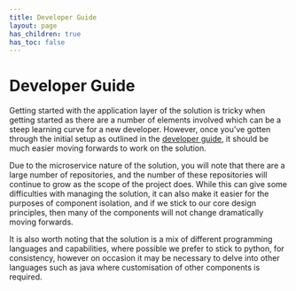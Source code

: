 ```yaml
---
title: Developer Guide
layout: page
has_children: true
has_toc: false
---
```


# Developer Guide

Getting started with the application layer of the solution is tricky when getting started as there are a number of elements involved which can be a steep learning curve for a new developer. However, once you've gotten through the initial setup as outlined in the [developer guide](./Developer-Guide/Getting-Started.md), it should be much easier moving forwards to work on the solution.

Due to the microservice nature of the solution, you will note that there are a large number of repositories, and the number of these repositories will continue to grow as the scope of the project does. While this can give some difficulties with managing the solution, it can also make it easier for the purposes of component isolation, and if we stick to our core design principles, then many of the components will not change dramatically moving forwards.

It is also worth noting that the solution is a mix of different programming languages and capabilities, where possible we prefer to stick to python, for consistency, however on occasion it may be necessary to delve into other languages such as java where customisation of other components is required.